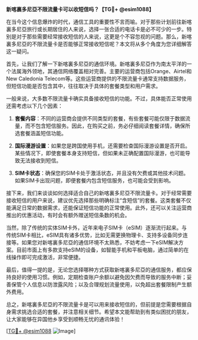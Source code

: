 **新喀裏多尼亞不限流量卡可以收短信吗？【TG💪+ @esim1088】**

在当今这个信息爆炸的时代，通信工具的重要性不言而喻。对于那些计划前往新喀裏多尼亞旅行或长期居住的人来说，选择一张合适的电话卡是必不可少的一步。特别是对于那些需要经常接收短信的人来说，这更是个不容忽视的问题。那么，新喀裏多尼亞的不限流量卡是否能够正常接收短信呢？本文将从多个角度为您详细解答这一疑问。

首先，让我们了解一下新喀裏多尼亞的通信环境。新喀裏多尼亞作为南太平洋的一个法属海外领地，其通信网络覆盖相对完善。主要的运营商包括Orange、Airtel和New Caledonia Telecom等。这些运营商提供的不限流量卡通常支持数据服务，但短信功能是否包含其中，往往取决于具体的套餐类型和用户需求。

一般来说，大多数不限流量卡确实具备接收短信的功能。不过，具体能否正常使用还需考虑以下几个因素：

1. **套餐内容**：不同的运营商会提供不同类型的套餐，有些套餐可能仅限于数据流量，而不包含短信服务。因此，在购买之前，务必仔细阅读套餐详情，确保所选套餐涵盖短信功能。
   
2. **国际漫游设置**：如果您是跨国使用手机，还需要检查国际漫游设置是否开启。某些情况下，即使套餐本身支持短信，但如果未正确配置国际漫游，也可能导致无法接收到短信。

3. **SIM卡状态**：确保您的SIM卡处于激活状态，并且没有欠费或其他技术问题。如果SIM卡出现问题，即便套餐内包含短信服务，也可能会受到影响。

接下来，我们来谈谈如何选择适合自己的新喀裏多尼亞不限流量卡。对于经常需要接收短信的用户来说，建议优先选择那些明确标注“含短信”的套餐。这类套餐不仅能满足日常的数据需求，还能保证短信功能的正常使用。此外，还可以关注运营商推出的优惠活动，有时会有额外赠送短信条数的机会。

当然，除了传统的实体SIM卡外，近年来电子SIM卡（eSIM）逐渐流行起来。与传统SIM卡相比，eSIM具有诸多优势，比如无需更换物理卡、支持多设备同步连接等。如果您对新喀裏多尼亞的通信环境不太熟悉，不妨考虑一下eSIM解决方案。目前市面上有多款支持eSIM的设备，如智能手机和平板电脑，通过简单的在线操作即可完成激活，非常便捷。

最后，值得一提的是，无论您选择哪种方式获取新喀裏多尼亞的通信服务，都应保持良好的使用习惯。例如，定期检查账户余额以避免因欠费而导致的服务中断；妥善保管个人信息以防泄露风险；以及合理规划流量使用，以免超出套餐限制产生额外费用。

总之，新喀裏多尼亞的不限流量卡是可以用来接收短信的，但前提是您需要根据自身需求挑选合适的套餐，并注意相关细节。希望本文能帮助到有类似困扰的朋友，让大家能够在异国他乡享受到顺畅无忧的通讯体验！

[[TG💪+ @esim1088](https://t.me/s/esim1088) ![Image](https://i.postimg.cc/4NQfJmqS/Snipaste-2025-05-13-00-14-12.png)]